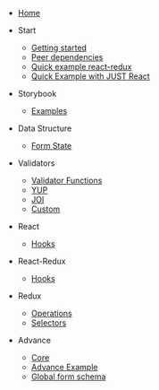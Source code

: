 <!-- docs/_sidebar.md -->

- [Home](/#the-library)

- Start

  - [Getting started](/#getting-started 'Getting started')
  - [Peer dependencies](/#peer-dependencies 'Peer dependencies')
  - [Quick example react-redux](/#quick-example-with-react-redux 'Quick example react-redux')
  - [Quick Example with JUST React](/#quick-example-with-just-react 'Getting Started')

- Storybook

  - [Examples](/storybook/README.md 'Storybook')

- Data Structure

  - [Form State](/state/README.md)

- Validators

  - [Validator Functions](/core/validators/README#validator-function 'Validator Function')
  - [YUP](/core/validators/README#yup 'YUP')
  - [JOI](/core/validators/README#joi 'JOI')
  - [Custom](/core/validators/README#custom 'Custom')

- React

  - [Hooks](/react/hook/README.md 'React Hooks')

- React-Redux

  - [Hooks](/react-redux/hook/README.md 'React-Redux Hooks')

- Redux

  - [Operations](/redux/operations/README.md 'Redux operations')
  - [Selectors](/redux/selectors/README.md 'Redux Selectors')

- Advance

  - [Core](./core/README.md 'Core')
  - [Advance Example](./core/advance/README.md 'Advance Example')
  - [Global form schema](./core/advance/README.md 'Global form schema')
